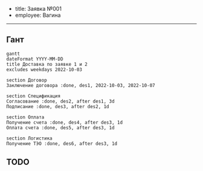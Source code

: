 - title: Заявка №001
- employee: Вагина

---

## Гант
```mermaid
gantt
dateFormat YYYY-MM-DD
title Доставка по заявке 1 и 2
excludes weekdays 2022-10-03

section Договор
Заключение договора :done, des1, 2022-10-03, 2022-10-07

section Спецификация
Согласование :done, des2, after des1, 3d
Подписание :done, des3, after des2, 1d

section Оплата
Получение счета :done, des4, after des3, 1d
Оплата счета :done, des5, after des3, 1d

section Логистика
Получение ТЭО :done, des6, after des3, 1d
```

## TODO